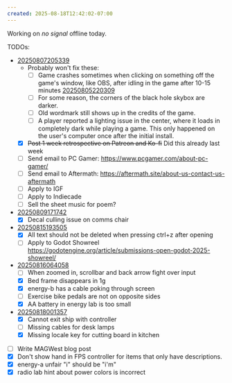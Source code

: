 ```yaml
---
created: 2025-08-18T12:42:02-07:00
---
```


Working on _no signal_ offline today.

TODOs:
- [20250807205339](20250807205339.md)
	- Probably won't fix these:
		- [ ] Game crashes sometimes when clicking on something off the game's window, like OBS, after idling in the game after 10-15 minutes [20250805220309](20250805220309.md)
		- [ ] For some reason, the corners of the black hole skybox are darker.
		- [ ] Old wordmark still shows up in the credits of the game.
		- [ ] A player reported a lighting issue in the center, where it loads in completely dark while playing a game. This only happened on the user's computer once after the initial install.
	- [x] ~~Post 1 week retrospective on Patreon and Ko-fi~~ Did this already last week
	- [ ] Send email to PC Gamer: https://www.pcgamer.com/about-pc-gamer/
	- [ ] Send email to Aftermath: https://aftermath.site/about-us-contact-us-aftermath
	- [ ] Apply to IGF
	- [ ] Apply to Indiecade
	- [ ] Sell the sheet music for poem?
- [20250809171742](20250809171742.md)
	- [x] Decal culling issue on comms chair
- [20250815193505](20250815193505.md)
	- [x] All text should not be deleted when pressing ctrl+z after opening
	- [ ] Apply to Godot Showreel https://godotengine.org/article/submissions-open-godot-2025-showreel/
- [20250816064058](20250816064058.md)
	- [ ] When zoomed in, scrollbar and back arrow fight over input
	- [x] Bed frame disappears in 1g
	- [x] energy-b has a cable poking through screen
	- [ ] Exercise bike pedals are not on opposite sides
	- [x] AA battery in energy lab is too small
- [20250818001357](entries/20250818001357.md)
	- [x] Cannot exit ship with controller
	- [ ] Missing cables for desk lamps
	- [x] Missing locale key for cutting board in kitchen
- [ ] Write MAGWest blog post
- [x] Don't show hand in FPS controller for items that only have descriptions.
- [x] energy-a unfair "i" should be "i'm"
- [x] radio lab hint about power colors is incorrect
